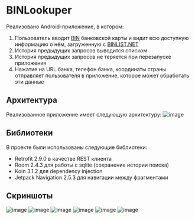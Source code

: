 # BINLookuper
Реализовано Android-приложение, в котором:
1. Пользователь вводит [BIN](https://www.banki.ru/wikibank/bankovskiy_identifikatsionnyiy_nomer/) банковской карты и видит всю доступную информацию о нём, загруженную с [BINLIST.NET](https://binlist.net/)
2. История предыдущих запросов выводится списком
3. История предыдущих запросов не теряется при перезапуске приложения
4. Нажатие на URL банка, телефон банка, координаты страны отправляет пользователя в приложение, которое может обработать эти данные

## Архитектура
Реализованное приложение имеет следующую архитектуру:
![image](https://user-images.githubusercontent.com/36191580/209639240-b857b788-97cb-4c35-96a1-e1a0ace6e89c.png)

## Библиотеки
В проекте были использованы следующие библиотеки:
- Retrofit 2.9.0 в качестве REST клиента
- Room 2.4.3 для работы с sqlite (сохранение истории поиска)
- Koin 3.1.2 для dependency injection
- Jetpack Navigation 2.5.3 для навигации между фрагментами

## Скриншоты
![image](https://user-images.githubusercontent.com/36191580/209640382-c731d222-b6f7-41ba-89ed-be419ead2521.png)
![image](https://user-images.githubusercontent.com/36191580/209644412-fcb83e87-7e81-4be3-ac78-b8552f95faa3.png)
![image](https://user-images.githubusercontent.com/36191580/209640518-e828eda0-264f-4276-b6fd-06e092fb8f13.png)
![image](https://user-images.githubusercontent.com/36191580/209644520-a5dd9eb9-b211-4084-b66c-96ef9fbe3cf7.png)
![image](https://user-images.githubusercontent.com/36191580/209644924-d4bd18e3-2d5b-4bce-9e90-06581de94277.png)
![image](https://user-images.githubusercontent.com/36191580/209644964-361bebc1-5272-4d99-a4a1-c236b1dd9cb1.png)
